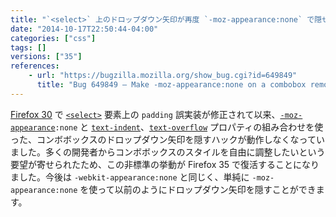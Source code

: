 ```yaml
---
title: "`<select>` 上のドロップダウン矢印が再度 `-moz-appearance:none` で隠せるようになりました"
date: "2014-10-17T22:50:44-04:00"
categories: ["css"]
tags: []
versions: ["35"]
references:
    - url: "https://bugzilla.mozilla.org/show_bug.cgi?id=649849"
      title: "Bug 649849 – Make -moz-appearance:none on a combobox remove the dropdown button"
---
```

[Firefox 30](https://www.fxsitecompat.com/ja/docs/2014/incorrect-padding-implementation-on-select-has-been-fixed/) で [`<select>`](https://developer.mozilla.org/docs/Web/HTML/Element/select) 要素上の `padding` 誤実装が修正されて以来、[`-moz-appearance`](https://developer.mozilla.org/docs/Web/CSS/-moz-appearance)`:none` と [`text-indent`](https://developer.mozilla.org/docs/Web/CSS/text-indent)、[`text-overflow`](https://developer.mozilla.org/docs/Web/CSS/text-overflow) プロパティの組み合わせを使った、コンボボックスのドロップダウン矢印を隠すハックが動作しなくなっていました。多くの開発者からコンボボックスのスタイルを自由に調整したいという要望が寄せられたため、この非標準の挙動が Firefox 35 で復活することになりました。今後は `-webkit-appearance:none` と同じく、単純に `-moz-appearance:none` を使って以前のようにドロップダウン矢印を隠すことができます。
